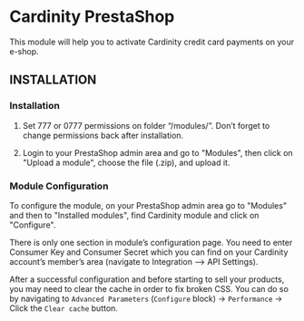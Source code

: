 # Cardinity PrestaShop

This module will help you to activate Cardinity credit card payments on your e-shop.

## INSTALLATION

### Installation

1. Set 777 or 0777 permissions on folder “/modules/”.
Don’t forget to change permissions back after installation.
 
2. Login to your PrestaShop admin area and go to "Modules", then click on "Upload a module", choose the file (.zip), and upload it.
 
### Module Configuration

To configure the module, on your PrestaShop admin area go to "Modules" and then to "Installed modules", find Cardinity module and click on "Configure".
 
There is only one section in module’s configuration page. You need to enter Consumer Key and Consumer Secret which you can find on your Cardinity account’s member’s area (navigate to Integration --> API Settings).

After a successful configuration and before starting to sell your products, you may need to clear the cache in order to fix broken CSS. You can do so by navigating to `Advanced Parameters` (`Configure` block) -> `Performance` -> Click the `Clear cache` button.
